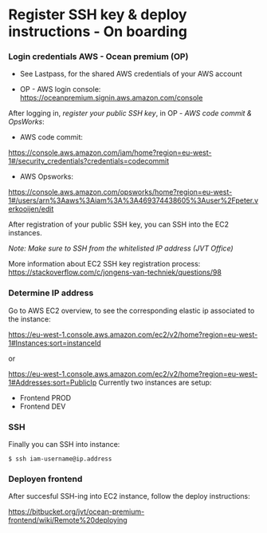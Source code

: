 # Register SSH key & deploy instructions - On boarding

### Login credentials AWS - Ocean premium (OP)

 - See Lastpass, for the shared AWS credentials of your AWS account

 - OP - AWS login console: https://oceanpremium.signin.aws.amazon.com/console

After logging in, _register your public SSH key_, in OP - _AWS code commit & OpsWorks_:

- AWS code commit:

https://console.aws.amazon.com/iam/home?region=eu-west-1#/security_credentials?credentials=codecommit

- AWS Opsworks:

https://console.aws.amazon.com/opsworks/home?region=eu-west-1#/users/arn%3Aaws%3Aiam%3A%3A469374438605%3Auser%2Fpeter.verkooijen/edit

After registration of your public SSH key, you can SSH into the EC2 instances.

_Note: Make sure to SSH from the whitelisted IP address (JVT Office)_

More information about EC2 SSH key registration process: 
https://stackoverflow.com/c/jongens-van-techniek/questions/98

### Determine IP address

Go to AWS EC2 overview, to see the corresponding elastic ip associated to the instance:

https://eu-west-1.console.aws.amazon.com/ec2/v2/home?region=eu-west-1#Instances:sort=instanceId 

or 

https://eu-west-1.console.aws.amazon.com/ec2/v2/home?region=eu-west-1#Addresses:sort=PublicIp
Currently two instances are setup:

- Frontend PROD
- Frontend DEV

### SSH 

Finally you can SSH into instance:

```shell
$ ssh iam-username@ip.address
```

### Deployen frontend

After succesful SSH-ing into EC2 instance, follow the deploy instructions:

https://bitbucket.org/jvt/ocean-premium-frontend/wiki/Remote%20deploying